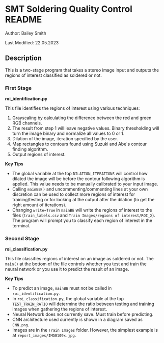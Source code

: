 # SMT Soldering Quality Control README

Author: Bailey Smith

Last Modified: 22.05.2023

## Description

This is a two-stage program that takes a stereo image input and outputs the regions of interest classified as soldered or not.

### First Stage

**roi_identification.py**

This file identifies the regions of interest using various techniques:

1. Grayscaling by calculating the difference between the red and green RGB channels.
2. The result from step 1 will leave negative values. Binary thresholding will turn the image binary and normalize all values to 0 or 1.
3. Dilation of the image, iteration specified by the user.
4. Map rectangles to contours found using Suzuki and Abe's contour finding algorithm.
5. Output regions of interest.

**Key Tips**

- The global variable at the top `DILATION_ITERATIONS` will control how dilated the image will be before the contour following algorithm is applied. This value needs to be manually calibrated to your input image.
- Calling `mainBB()` and uncommenting/commenting lines at your own discretion can be used to collect more regions of interest for training/testing or for looking at the output after the dilation (to get the right amount of iterations).
- Changing `write=True` in `mainBB` will write the regions of interest to the files (`train_labels.csv` and `Train Images/regions of interest/ROI_X`). The program will prompt you to classify each region of interest in the terminal.

### Second Stage

**roi_classification.py**

This file classifies regions of interest on an image as soldered or not. The `main()` at the bottom of the file controls whether you test and train the neural network or you use it to predict the result of an image.

**Key Tips**

- To predict an image, `mainBB` must not be called in `roi_identification.py`.
- In `roi_classification.py`, the global variable at the top `TEST_TRAIN_RATIO` will determine the ratio between testing and training images when gathering the regions of interest.
- Neural Network does not currently save. Must train before predicting.
- CNN architecture used currently is shown in a diagram saved as `CNN.png`.
- Images are in the `Train Images` folder. However, the simplest example is at `report_images/IMG0109x.jpg`.